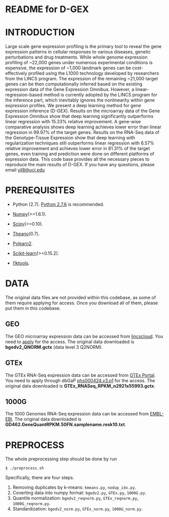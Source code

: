 README for D-GEX
================

INTRODUCTION
============

Large scale gene expression profiling is the primary
tool to reveal the gene expression patterns in cellular responses to
various diseases, genetic perturbations and drug treatments. While
whole genome expression profiling of ~22,000 genes under numerous
experimental conditions is expensive, the expression of ~1,000
landmark genes can be cost-effectively profiled using the L1000
technology developed by researchers from the LINCS program.
The expression of the remaining ~21,000 target genes can be then
computationally inferred based on the existing expression data of
the Gene Expression Omnibus. However, a linear-regression-based
method is currently adopted by the LINCS program for the inference
part, which inevitably ignores the nonlinearity within gene expression
profiles. We present a deep learning method for gene expression
inference (D-GEX). Results on the microarray data of the
Gene Expression Omnibus show that deep learning significantly
outperforms linear regression with 15.33% relative improvement. A
gene-wise comparative analysis shows deep learning achieves lower
error than linear regression in 99.97% of the target genes. Results
on the RNA-Seq data of the Genotype-Tissue Expression show that
deep learning with regularization techniques still outperforms linear
regression with 6.57% relative improvement and achieves lower error
in 81.31% of the target genes, even training and prediction were done
on different platforms of expression data. This code base provides all
the necessary pieces to reproduce the main results of D-GEX. If you have any 
questions, please email yil8@uci.edu







PREREQUISITES
=============
* Python (2.7). [Python 2.7.6](http://www.python.org/download/releases/2.7.6/) is recommended.

* [Numpy](http://www.numpy.org/)(>=1.6.1). 

* [Scipy](http://www.scipy.org/)(>=0.10). 

* [Theano](http://deeplearning.net/software/theano/)(0.7).

* [Pylearn2](https://github.com/lisa-lab/pylearn2).

* [Scikit-learn](http://scikit-learn.org/stable/)(>=0.15.2).

* [l1ktools](https://github.com/cmap/l1ktools).






DATA
====
The original data files are not provided within this codebase, as some of them require applying for access. Once you download all of them, please put them in this codebase.

GEO
---
The GEO microarray expression data can be accessed from [lincscloud](http://www.lincscloud.org/l1000/). You need to [apply](https://docs.google.com/forms/d/1j6Vb_s4FrDodxoS3IDZsHWoVNrOnKNQbqwbwcW2a208/viewform) for the access. The original data downloaded is **bgedv2_QNORM.gctx** (data level 3 Q2NORM).


GTEx
----
The GTEx RNA-Seq expression data can be accessed from [GTEx Portal](http://www.gtexportal.org/home/). You need to apply through dbGaP [phs000424.v3.p1](http://www.ncbi.nlm.nih.gov/projects/gap/cgi-bin/study.cgi?study_id=phs000424.v3.p1) for the access. The original data downloaded is **GTEx_RNASeq_RPKM_n2921x55993.gctx**.

1000G
-----
The 1000 Genomes RNA-Seq expression data can be accessed from [EMBL-EBI](http://www.ebi.ac.uk/arrayexpress/experiments/E-GEUV-1/files/analysis_results/?ref=E-GEUV-1). The original data downloaded is **GD462.GeneQuantRPKM.50FN.samplename.resk10.txt**.








PREPROCESS
==========
The whole preprocessing step should be done by run
```
$ ./preprocess.sh
```

Specifically, there are four steps.

1. Removing duplicates by k-means: `kmeans.py`, `nodup_idx.py`.
2. Coverting data into numpy format: `bgedv2.py`, `GTEx.py`, `1000G.py`.
3. Quantile normalization: `bgedv2_reqnorm.py`, `GTEx_reqnorm.py`, `1000G_reqnorm.py`.
4. Standardization: `bgedv2_norm.py`, `GTEx_norm.py`, `1000G_norm.py`.




